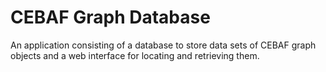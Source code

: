 
# CEBAF Graph Database

An application consisting of a database to store data sets of CEBAF graph objects and a web interface for locating and
retrieving them.



